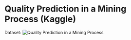 # Quality Prediction in a Mining Process (Kaggle)
Dataset: ![Quality Prediction in a Mining Process](https://www.kaggle.com/datasets/edumagalhaes/quality-prediction-in-a-mining-process)
